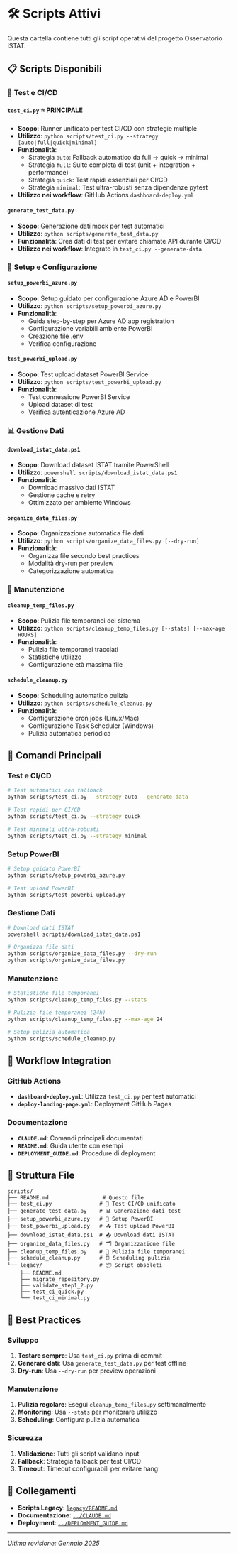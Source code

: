 # 🛠️ Scripts Attivi

Questa cartella contiene tutti gli script operativi del progetto Osservatorio ISTAT.

## 📋 Scripts Disponibili

### 🧪 **Test e CI/CD**

#### `test_ci.py` ⭐ **PRINCIPALE**
- **Scopo**: Runner unificato per test CI/CD con strategie multiple
- **Utilizzo**: `python scripts/test_ci.py --strategy [auto|full|quick|minimal]`
- **Funzionalità**:
  - Strategia `auto`: Fallback automatico da full → quick → minimal
  - Strategia `full`: Suite completa di test (unit + integration + performance)
  - Strategia `quick`: Test rapidi essenziali per CI/CD
  - Strategia `minimal`: Test ultra-robusti senza dipendenze pytest
- **Utilizzo nei workflow**: GitHub Actions `dashboard-deploy.yml`

#### `generate_test_data.py`
- **Scopo**: Generazione dati mock per test automatici
- **Utilizzo**: `python scripts/generate_test_data.py`
- **Funzionalità**: Crea dati di test per evitare chiamate API durante CI/CD
- **Utilizzo nei workflow**: Integrato in `test_ci.py --generate-data`

### 🔧 **Setup e Configurazione**

#### `setup_powerbi_azure.py`
- **Scopo**: Setup guidato per configurazione Azure AD e PowerBI
- **Utilizzo**: `python scripts/setup_powerbi_azure.py`
- **Funzionalità**:
  - Guida step-by-step per Azure AD app registration
  - Configurazione variabili ambiente PowerBI
  - Creazione file .env
  - Verifica configurazione

#### `test_powerbi_upload.py`
- **Scopo**: Test upload dataset PowerBI Service
- **Utilizzo**: `python scripts/test_powerbi_upload.py`
- **Funzionalità**:
  - Test connessione PowerBI Service
  - Upload dataset di test
  - Verifica autenticazione Azure AD

### 📊 **Gestione Dati**

#### `download_istat_data.ps1`
- **Scopo**: Download dataset ISTAT tramite PowerShell
- **Utilizzo**: `powershell scripts/download_istat_data.ps1`
- **Funzionalità**:
  - Download massivo dati ISTAT
  - Gestione cache e retry
  - Ottimizzato per ambiente Windows

#### `organize_data_files.py`
- **Scopo**: Organizzazione automatica file dati
- **Utilizzo**: `python scripts/organize_data_files.py [--dry-run]`
- **Funzionalità**:
  - Organizza file secondo best practices
  - Modalità dry-run per preview
  - Categorizzazione automatica

### 🧹 **Manutenzione**

#### `cleanup_temp_files.py`
- **Scopo**: Pulizia file temporanei del sistema
- **Utilizzo**: `python scripts/cleanup_temp_files.py [--stats] [--max-age HOURS]`
- **Funzionalità**:
  - Pulizia file temporanei tracciati
  - Statistiche utilizzo
  - Configurazione età massima file

#### `schedule_cleanup.py`
- **Scopo**: Scheduling automatico pulizia
- **Utilizzo**: `python scripts/schedule_cleanup.py`
- **Funzionalità**:
  - Configurazione cron jobs (Linux/Mac)
  - Configurazione Task Scheduler (Windows)
  - Pulizia automatica periodica

## 🚀 Comandi Principali

### Test e CI/CD
```bash
# Test automatici con fallback
python scripts/test_ci.py --strategy auto --generate-data

# Test rapidi per CI/CD
python scripts/test_ci.py --strategy quick

# Test minimali ultra-robusti
python scripts/test_ci.py --strategy minimal
```

### Setup PowerBI
```bash
# Setup guidato PowerBI
python scripts/setup_powerbi_azure.py

# Test upload PowerBI
python scripts/test_powerbi_upload.py
```

### Gestione Dati
```bash
# Download dati ISTAT
powershell scripts/download_istat_data.ps1

# Organizza file dati
python scripts/organize_data_files.py --dry-run
python scripts/organize_data_files.py
```

### Manutenzione
```bash
# Statistiche file temporanei
python scripts/cleanup_temp_files.py --stats

# Pulizia file temporanei (24h)
python scripts/cleanup_temp_files.py --max-age 24

# Setup pulizia automatica
python scripts/schedule_cleanup.py
```

## 🔄 Workflow Integration

### GitHub Actions
- **`dashboard-deploy.yml`**: Utilizza `test_ci.py` per test automatici
- **`deploy-landing-page.yml`**: Deployment GitHub Pages

### Documentazione
- **`CLAUDE.md`**: Comandi principali documentati
- **`README.md`**: Guida utente con esempi
- **`DEPLOYMENT_GUIDE.md`**: Procedure di deployment

## 📁 Struttura File

```
scripts/
├── README.md                 # Questo file
├── test_ci.py               # 🧪 Test CI/CD unificato
├── generate_test_data.py    # 📊 Generazione dati test
├── setup_powerbi_azure.py   # 🔧 Setup PowerBI
├── test_powerbi_upload.py   # 📤 Test upload PowerBI
├── download_istat_data.ps1  # 📥 Download dati ISTAT
├── organize_data_files.py   # 🗂️ Organizzazione file
├── cleanup_temp_files.py    # 🧹 Pulizia file temporanei
├── schedule_cleanup.py      # ⏰ Scheduling pulizia
└── legacy/                  # 📦 Script obsoleti
    ├── README.md
    ├── migrate_repository.py
    ├── validate_step1_2.py
    ├── test_ci_quick.py
    └── test_ci_minimal.py
```

## 🎯 Best Practices

### Sviluppo
1. **Testare sempre**: Usa `test_ci.py` prima di commit
2. **Generare dati**: Usa `generate_test_data.py` per test offline
3. **Dry-run**: Usa `--dry-run` per preview operazioni

### Manutenzione
1. **Pulizia regolare**: Esegui `cleanup_temp_files.py` settimanalmente
2. **Monitoring**: Usa `--stats` per monitorare utilizzo
3. **Scheduling**: Configura pulizia automatica

### Sicurezza
1. **Validazione**: Tutti gli script validano input
2. **Fallback**: Strategia fallback per test CI/CD
3. **Timeout**: Timeout configurabili per evitare hang

## 🔗 Collegamenti

- **Scripts Legacy**: [`legacy/README.md`](legacy/README.md)
- **Documentazione**: [`../CLAUDE.md`](../CLAUDE.md)
- **Deployment**: [`../DEPLOYMENT_GUIDE.md`](../DEPLOYMENT_GUIDE.md)

---

*Ultima revisione: Gennaio 2025*
